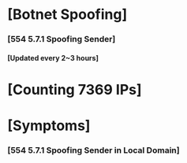 # [Botnet Spoofing]
### [554 5.7.1 Spoofing Sender]
#### [Updated every 2~3 hours]

# [Counting 7369 IPs]

# [Symptoms] 
###   [554 5.7.1 Spoofing Sender in Local Domain]
